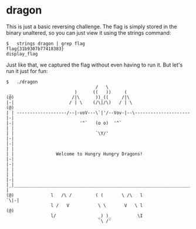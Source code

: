 # dragon

This is just a basic reversing challenge. The flag is simply stored in the binary unaltered, so you can just view it using the strings command:

```
$	strings dragon | grep flag
flag{31b9307b77418383}
display_flag
```

Just like that, we captured the flag without even having to run it. But let's run it just for fun:

```
$	./dragon 
                                  /   \       
 _                        )      ((   ))     (
(@)                      /|\      ))_((     /|\
|-|                     / | \    (/\|/\)   / | \                      (@)
| | -------------------/--|-voV---\`|'/--Vov-|--\---------------------|-|
|-|                         '^`   (o o)  '^`                          | |
| |                               `\Y/'                               |-|
|-|                                                                   | |
| |                Welcome to Hungry Hungry Dragons!                  |-|
|-|                                                                   | |
| |                                                                   |-|
|_|___________________________________________________________________| |
(@)              l   /\ /         ( (       \ /\   l                `\|-|
                 l /   V           \ \       V   \ l                  (@)
                 l/                _) )_          \I
                                   `\ /'

```
